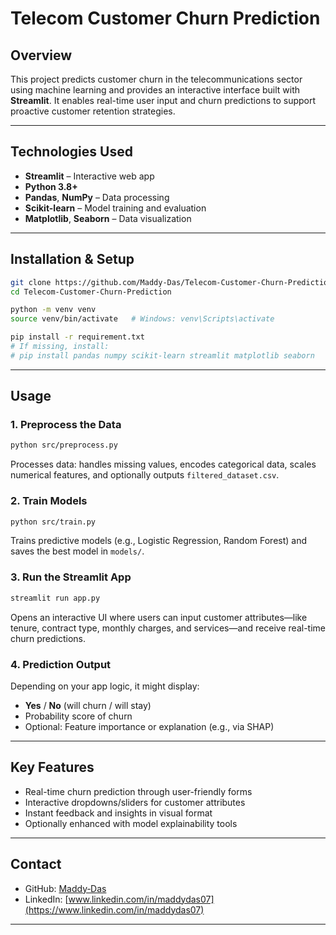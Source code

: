 # Telecom Customer Churn Prediction

## Overview

This project predicts customer churn in the telecommunications sector using machine learning and provides an interactive interface built with **Streamlit**. It enables real-time user input and churn predictions to support proactive customer retention strategies.


---

## Technologies Used

* **Streamlit** – Interactive web app
* **Python 3.8+**
* **Pandas**, **NumPy** – Data processing
* **Scikit-learn** – Model training and evaluation
* **Matplotlib**, **Seaborn** – Data visualization

---

## Installation & Setup

```bash
git clone https://github.com/Maddy-Das/Telecom-Customer-Churn-Prediction.git
cd Telecom-Customer-Churn-Prediction

python -m venv venv
source venv/bin/activate   # Windows: venv\Scripts\activate

pip install -r requirement.txt
# If missing, install:
# pip install pandas numpy scikit-learn streamlit matplotlib seaborn
```

---

## Usage

### 1. Preprocess the Data

```bash
python src/preprocess.py
```

Processes data: handles missing values, encodes categorical data, scales numerical features, and optionally outputs `filtered_dataset.csv`.

### 2. Train Models

```bash
python src/train.py
```

Trains predictive models (e.g., Logistic Regression, Random Forest) and saves the best model in `models/`.

### 3. Run the Streamlit App

```bash
streamlit run app.py
```

Opens an interactive UI where users can input customer attributes—like tenure, contract type, monthly charges, and services—and receive real-time churn predictions.

### 4. Prediction Output

Depending on your app logic, it might display:

* **Yes** / **No** (will churn / will stay)
* Probability score of churn
* Optional: Feature importance or explanation (e.g., via SHAP)

---

## Key Features

* Real-time churn prediction through user-friendly forms
* Interactive dropdowns/sliders for customer attributes
* Instant feedback and insights in visual format
* Optionally enhanced with model explainability tools

---

## Contact

* GitHub: [Maddy‑Das](https://github.com/Maddy-Das)
* LinkedIn: [www.linkedin.com/in/maddydas07](https://www.linkedin.com/in/maddydas07)

---
